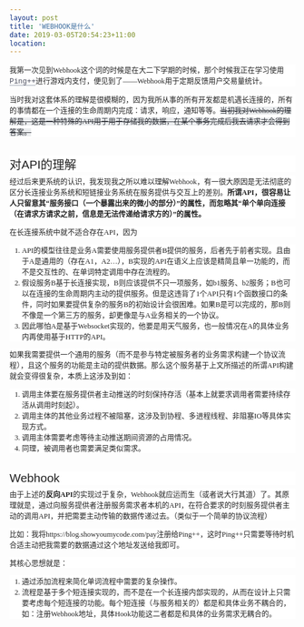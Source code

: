 ```yaml
---
layout: post
title: 'WEBHOOK是什么'
date: 2019-03-05T20:54:23+11:00
location: 
---
```



<div style="background-color: white; color: #222222; font-family: georgia, times, serif; font-size: 12.8px; margin-bottom: 1em; margin-top: 1em;">
我第一次见到Webhook这个词的时候是在大二下学期的时候，那个时候我正在学习使用<a href="https://www.pingxx.com/api#events-%E4%BA%8B%E4%BB%B6" style="border-bottom: 1px solid rgb(154, 161, 174); color: #677284; outline: none; text-decoration-line: none;"><code style="color: #494c5c; font-family: &quot;courier new&quot;, courier, monospace; font-size: 1em; font-stretch: normal; font-variant-east-asian: normal; font-variant-numeric: normal; line-height: 17.024px;">Ping++</code></a>进行游戏内支付，便见到了——Webhook用于定期反馈用户交易量统计。</div>
<div style="background-color: white; color: #222222; font-family: georgia, times, serif; font-size: 12.8px; margin-bottom: 1em; margin-top: 1em;">
当时我对这套体系的理解是很模糊的，因为我所从事的所有开发都是机遇长连接的，所有的事情都在一个连接的生命周期内完成：请求，响应，通知等等。<del style="background: rgb(235, 237, 239); color: #31343a;">当初我对Webhook的理解是，这是一种特殊的API用于用于存储我的数据，在某个事务完成后我去请求才会得到答案。</del></div>
<h2 style="background-color: white; color: #222222; font-family: arial, helvetica, sans-serif; font-weight: 400; margin: 1.5em 0px -0.3em;">
对API的理解</h2>
<div style="background-color: white; color: #222222; font-family: georgia, times, serif; font-size: 12.8px; margin-bottom: 1em; margin-top: 1em;">
经过后来更系统的认识，我发现我之所以难以理解Webhook，有一很大原因是无法彻底的区分长连接业务系统和短链接业务系统在服务提供与交互上的差别。<strong>所谓API，很容易让人只留意其“服务接口（一个暴露出来的微小的部分）”的属性，而忽略其“单个单向连接（在请求方请求之前，信息是无法传递给请求方的）”的属性。</strong></div>
<div style="background-color: white; color: #222222; font-family: georgia, times, serif; font-size: 12.8px; margin-bottom: 1em; margin-top: 1em;">
在长连接系统中就不适合存在API，因为</div>
<ol style="background-color: white; color: #222222; font-family: georgia, times, serif; font-size: 12.8px;">
<li>API的模型往往是业务A需要使用服务提供者B提供的服务，后者先于前者实现。且由于A是通用的（存在A1，A2…），B实现的API在语义上应该是精简且单一功能的，而不是交互性的、在单词特定调用中存在流程的。</li>
<li>假设服务B基于长连接实现，B则应该提供不只一项服务，如b1服务、b2服务；B也可以在连接的生命周期内主动的提供服务。但是这违背了1个API只有1个函数接口的条件，同时如果要提供复杂的服务B的初始设计会很困难。如果B是可以完成的，那B则不像是一个第三方的服务，却更像是与A业务相关的一个协议。</li>
<li>因此哪怕A是基于Websocket实现的，他要是用天气服务，也一般情况在A的具体业务内再使用基于HTTP的API。</li>
</ol>
<div style="background-color: white; color: #222222; font-family: georgia, times, serif; font-size: 12.8px; margin-bottom: 1em; margin-top: 1em;">
如果我需要提供一个通用的服务（而不是参与特定被服务者的业务需求构建一个协议流程），且这个服务的功能是主动的提供数据。那么这个服务基于上文所描述的所谓API构建就会变得很复杂，本质上这涉及到如：</div>
<ol style="background-color: white; color: #222222; font-family: georgia, times, serif; font-size: 12.8px;">
<li>调用主体要在服务提供者主动推送的时刻保持存活（基本上就要求调用者需要持续存活从调用时刻起）。</li>
<li>调用主体的其他业务过程不被阻塞，这涉及到协程、多进程线程、非阻塞IO等具体实现方式。</li>
<li>调用主体需要考虑等待主动推送期间资源的占用情况。</li>
<li>同理，被调用者也需要满足类似需求。</li>
</ol>
<h2 style="background-color: white; color: #222222; font-family: arial, helvetica, sans-serif; font-weight: 400; margin: 1.5em 0px -0.3em;">
Webhook</h2>
<div style="background-color: white; color: #222222; font-family: georgia, times, serif; font-size: 12.8px; margin-bottom: 1em; margin-top: 1em;">
由于上述的<strong>反向API</strong>的实现过于复杂，Webhook就应运而生（或者说大行其道）了。其原理就是，通过向服务提供者注册服务需求者本机的API，在符合要求的时刻服务提供者主动的调用API，并把需要主动传输的数据传递过去。（类似于一个简单的协议流程）</div>
<div style="background-color: white; color: #222222; font-family: georgia, times, serif; font-size: 12.8px; margin-bottom: 1em; margin-top: 1em;">
比如：我将https://blog.showyoumycode.com/pay注册给Ping++，这时Ping++只需要等待时机合适主动把我需要的数据通过这个地址发送给我即可。</div>
<div style="background-color: white; color: #222222; font-family: georgia, times, serif; font-size: 12.8px; margin-bottom: 1em; margin-top: 1em;">
其核心思想就是：</div>
<ol style="background-color: white; color: #222222; font-family: georgia, times, serif; font-size: 12.8px;">
<li>通过添加流程来简化单词流程中需要的复杂操作。</li>
<li>流程是基于多个短连接实现的，而不是在一个长连接内部实现的，从而在设计上只需要考虑每个短连接的功能。每个短连接（与服务相关的）都是和具体业务不耦合的，如：注册Webhook地址，具体Hook功能这二者都是和具体的业务需求无耦合的。</li>
</ol>
